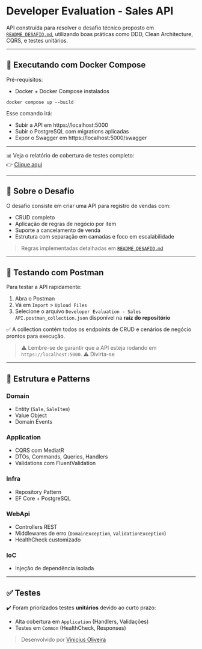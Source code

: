 # Developer Evaluation - Sales API

API construída para resolver o desafio técnico proposto em [`README_DESAFIO.md`](https://github.com/vinialexandre/abi-gth-omnia-developer-evaluation/blob/main/README_DESAFIO.md), utilizando boas práticas como DDD, Clean Architecture, CQRS, e testes unitários.

---

## 🚀 Executando com Docker Compose

Pré-requisitos:
- Docker + Docker Compose instalados

```
docker compose up --build
```

Esse comando irá:
- Subir a API em https://localhost:5000
- Subir o PostgreSQL com migrations aplicadas
- Expor o Swagger em https://localhost:5000/swagger

---

📊 Veja o relatório de cobertura de testes completo:  
👉 [Clique aqui](https://vinialexandre.github.io/abi-gth-omnia-developer-evaluation)

---

## 🧠 Sobre o Desafio

O desafio consiste em criar uma API para registro de vendas com:
- CRUD completo
- Aplicação de regras de negócio por item
- Suporte a cancelamento de venda
- Estrutura com separação em camadas e foco em escalabilidade

> Regras implementadas detalhadas em [`README_DESAFIO.md`](../README_DESAFIO.md)

---

## 📮 Testando com Postman

Para testar a API rapidamente:

1. Abra o Postman
2. Vá em `Import` > `Upload Files`
3. Selecione o arquivo `Developer Evaluation - Sales API.postman_collection.json` disponível na **raiz do repositório**

✅ A collection contém todos os endpoints de CRUD e cenários de negócio prontos para execução.

> ⚠️ Lembre-se de garantir que a API esteja rodando em `https://localhost:5000`.
> ⚠️ Divirta-se

---

## 🧱 Estrutura e Patterns

### Domain
- Entity (`Sale`, `SaleItem`)
- Value Object
- Domain Events

### Application
- CQRS com MediatR
- DTOs, Commands, Queries, Handlers
- Validations com FluentValidation

### Infra
- Repository Pattern
- EF Core + PostgreSQL

### WebApi
- Controllers REST
- Middlewares de erro (`DomainException`, `ValidationException`)
- HealthCheck customizado

### IoC
- Injeção de dependência isolada

---

## ✅ Testes

✔️ Foram priorizados testes **unitários** devido ao curto prazo:
- Alta cobertura em `Application` (Handlers, Validações)
- Testes em `Common` (HealthCheck, Responses)

> Desenvolvido por [Vinicius Oliveira](https://github.com/vinialexandre)